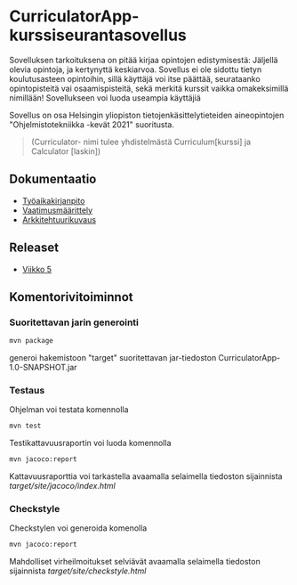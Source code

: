 # CurriculatorApp- kurssiseurantasovellus

Sovelluksen tarkoituksena on pitää kirjaa opintojen edistymisestä:
Jäljellä olevia opintoja, ja kertynyttä keskiarvoa.
Sovellus ei ole sidottu tietyn koulutusasteen opintoihin, sillä käyttäjä voi itse päättää, seurataanko
opintopisteitä vai osaamispisteitä, sekä merkitä kurssit vaikka omakeksimillä nimillään!
Sovellukseen voi luoda useampia käyttäjiä

Sovellus on osa Helsingin yliopiston tietojenkäsittelytieteiden aineopintojen "Ohjelmistotekniikka -kevät 2021" suoritusta.

>(Curriculator- nimi tulee yhdistelmästä Curriculum[kurssi] ja Calculator [laskin])

## Dokumentaatio

 - [Työaikakirjanpito](https://github.com/nothros/ot-harjoitustyo/blob/master/CurriculatorApp/dokumentaatio/tyoaika.md)
 - [Vaatimusmäärittely](https://github.com/nothros/ot-harjoitustyo/blob/master/CurriculatorApp/dokumentaatio/vaatimusmaarittely.md)
 - [Arkkitehtuurikuvaus](https://github.com/nothros/ot-harjoitustyo/blob/master/CurriculatorApp/dokumentaatio/arkkitehtuuri.md)

## Releaset
 - [Viikko 5](https://github.com/nothros/ot-harjoitustyo/releases/tag/viikko5)


## Komentorivitoiminnot

### Suoritettavan jarin generointi
```sh
mvn package
```
generoi hakemistoon "target" suoritettavan jar-tiedoston CurriculatorApp-1.0-SNAPSHOT.jar
### Testaus
Ohjelman voi testata komennolla
```sh
mvn test
```
Testikattavuusraportin voi luoda komennolla
```sh
mvn jacoco:report
```
Kattavuusraporttia voi tarkastella avaamalla selaimella tiedoston sijainnista *target/site/jacoco/index.html*


### Checkstyle
Checkstylen voi generoida komenolla 
```sh
mvn jacoco:report
```
Mahdolliset virheilmoitukset selviävät avaamalla selaimella tiedoston sijainnista *target/site/checkstyle.html*



